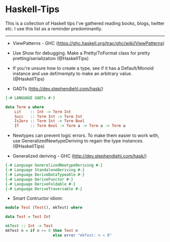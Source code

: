 Haskell-Tips 
============

This is a collection of Haskell tips I've gathered reading books, blogs, twitter etc. 
I use this list as a reminder predominantly.

___

* ViewPatterns - GHC (https://ghc.haskell.org/trac/ghc/wiki/ViewPatterns)

* Use Show for debugging. Make a Pretty/ToFormat class for pretty pretting/serialization (@HaskellTips)

* If you're unsure how to create a type, see if it has a Default/Monoid instance and use def/mempty to make an arbitrary value. (@HaskellTips)

* GADTs (http://dev.stephendiehl.com/hask/)

```haskell
{-# LANGUAGE GADTs #-}

data Term a where
    Lit    :: Int -> Term Int
    Succ   :: Term Int -> Term Int
    IsZero :: Term Int -> Term Bool 
    If     :: Term Bool -> Term a -> Term a -> Term a
```

* Newtypes can prevent logic errors. To make them easier to work with, use GeneralizedNewtypeDeriving to regain the type instances. (@HaskellTips)

* Generalized deriving - GHC (http://dev.stephendiehl.com/hask/)

```haskell
{-# Language GeneralizedNewtypeDeriving #-}
{-# Language StandaloneDeriving #-}
{-# Language DeriveDataTypeable #-}
{-# Language DeriveFunctor #-}
{-# Language DeriveFoldable #-}
{-# Language DeriveTraversable #-}
```

* Smart Contructor idiom: 

```haskell
module Test (Test(), mkTest) where

data Test = Test Int

mkTest :: Int -> Test
mkTest n = if n >= 0 then Test n 
                     else error "mkTest: n < 0"
```


